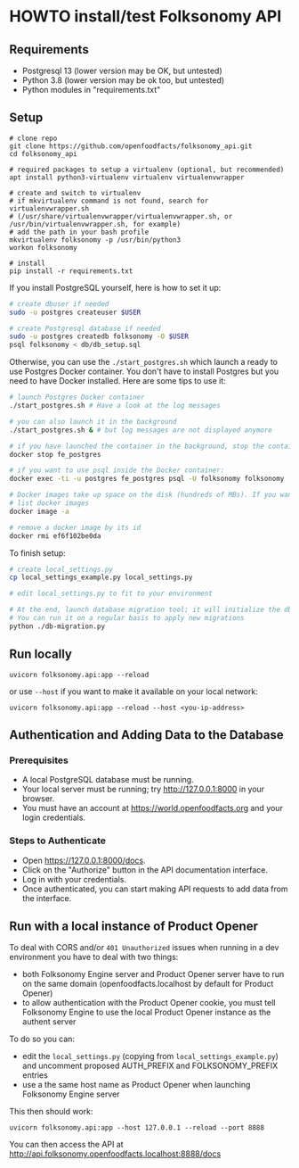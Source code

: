 # HOWTO install/test Folksonomy API

## Requirements

- Postgresql 13 (lower version may be OK, but untested)
- Python 3.8 (lower version may be ok too, but untested)
- Python modules in "requirements.txt"

## Setup

```
# clone repo
git clone https://github.com/openfoodfacts/folksonomy_api.git
cd folksonomy_api

# required packages to setup a virtualenv (optional, but recommended)
apt install python3-virtualenv virtualenv virtualenvwrapper

# create and switch to virtualenv
# if mkvirtualenv command is not found, search for virtualenvwrapper.sh
# (/usr/share/virtualenvwrapper/virtualenvwrapper.sh, or /usr/bin/virtualenvwrapper.sh, for example)
# add the path in your bash profile
mkvirtualenv folksonomy -p /usr/bin/python3
workon folksonomy

# install
pip install -r requirements.txt
```

If you install PostgreSQL yourself, here is how to set it up:

```bash
# create dbuser if needed
sudo -u postgres createuser $USER

# create Postgresql database if needed
sudo -u postgres createdb folksonomy -O $USER
psql folksonomy < db/db_setup.sql
```

Otherwise, you can use the `./start_postgres.sh` which launch a ready to use Postgres Docker container. You don't have to install Postgres but you need to have Docker installed. Here are some tips to use it:

```bash
# launch Postgres Docker container
./start_postgres.sh # Have a look at the log messages

# you can also launch it in the background
./start_postgres.sh & # but log messages are not displayed anymore

# if you have launched the container in the background, stop the container like this:
docker stop fe_postgres

# if you want to use psql inside the Docker container:
docker exec -ti -u postgres fe_postgres psql -U folksonomy folksonomy

# Docker images take up space on the disk (hundreds of MBs). If you want to remove them at the end:
# list docker images
docker image -a

# remove a docker image by its id
docker rmi ef6f102be0da
```

To finish setup:

```bash
# create local_settings.py
cp local_settings_example.py local_settings.py

# edit local_settings.py to fit to your environment

# At the end, launch database migration tool; it will initialize the db and/or update the database if there are migrations to apply
# You can run it on a regular basis to apply new migrations
python ./db-migration.py
```

## Run locally

```
uvicorn folksonomy.api:app --reload
```

or use `--host` if you want to make it available on your local network:

```
uvicorn folksonomy.api:app --reload --host <you-ip-address>
```

## Authentication and Adding Data to the Database

### Prerequisites

- A local PostgreSQL database must be running.
- Your local server must be running; try http://127.0.0.1:8000 in your browser.
- You must have an account at https://world.openfoodfacts.org and your login credentials.

### Steps to Authenticate

- Open https://127.0.0.1:8000/docs.
- Click on the "Authorize" button in the API documentation interface.
- Log in with your credentials.
- Once authenticated, you can start making API requests to add data from the interface.

## Run with a local instance of Product Opener

To deal with CORS and/or `401 Unauthorized` issues when running in a dev environment you have to deal with two things:

- both Folksonomy Engine server and Product Opener server have to run on the same domain (openfoodfacts.localhost by default for Product Opener)
- to allow authentication with the Product Opener cookie, you must tell Folksonomy Engine to use the local Product Opener instance as the authent server

To do so you can:

- edit the `local_settings.py` (copying from `local_settings_example.py`) and uncomment proposed AUTH_PREFIX and FOLKSONOMY_PREFIX entries
- use a the same host name as Product Opener when launching Folksonomy Engine server

This then should work:

```
uvicorn folksonomy.api:app --host 127.0.0.1 --reload --port 8888
```

You can then access the API at http://api.folksonomy.openfoodfacts.localhost:8888/docs
